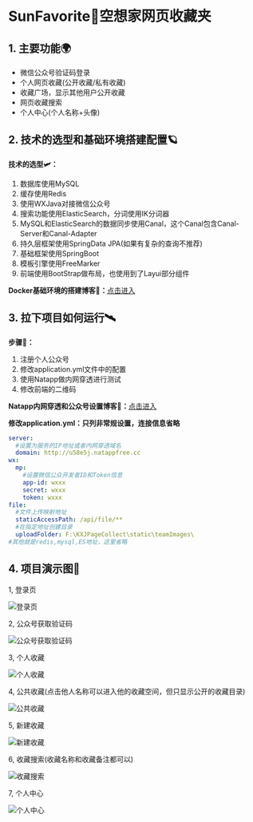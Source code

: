 # SunFavorite🌟空想家网页收藏夹
## 1. 主要功能🌍
- 微信公众号验证码登录
- 个人网页收藏(公开收藏/私有收藏)
- 收藏广场，显示其他用户公开收藏
- 网页收藏搜索
- 个人中心(个人名称+头像)
## 2. 技术的选型和基础环境搭建配置🪐
**技术的选型🛩：**
1. 数据库使用MySQL
2. 缓存使用Redis
3. 使用WXJava对接微信公众号
4. 搜索功能使用ElasticSearch，分词使用IK分词器
5. MySQL和ElasticSearch的数据同步使用Canal，这个Canal包含Canal-Server和Canal-Adapter
6. 持久层框架使用SpringData JPA(如果有复杂的查询不推荐)
7. 基础框架使用SpringBoot
8. 模板引擎使用FreeMarker
9. 前端使用BootStrap做布局，也使用到了Layui部分组件

**Docker基础环境的搭建博客🚀：**[点击进入](https://wql.luoqin.ltd/2022/10/29/sunfavorite%e9%a1%b9%e7%9b%ae%e5%9f%ba%e7%a1%80%e7%8e%af%e5%a2%83%e6%90%ad%e5%bb%ba/)

## 3. 拉下项目如何运行🛰
**步骤🧭：**
1. 注册个人公众号
2. 修改application.yml文件中的配置
3. 使用Natapp做内网穿透进行测试
4. 修改前端的二维码

**Natapp内网穿透和公众号设置博客🚕：**[点击进入](https://wql.luoqin.ltd/2022/10/29/sunfavorite%e9%a1%b9%e7%9b%ae%e8%bf%90%e8%a1%8c/)

**修改application.yml：只列非常规设置，连接信息省略**
```yml
server:
  #设置为服务的IP地址或者内网穿透域名
  domain: http://u58e5j.natappfree.cc
wx:
  mp:
    #设置微信公众开发者ID和Token信息
    app-id: wxxx
    secret: wxxx
    token: wxxx
file:
  #文件上传映射地址
  staticAccessPath: /api/file/**
  #在指定地址创建目录
  uploadFolder: F:\KXJPageCollect\static\teamImages\
#其他就是redis,mysql,ES地址，这里省略
``` 
## 4. 项目演示图🌌
1, 登录页

![登录页](https://wql.luoqin.ltd/wp-content/uploads/2022/11/%E7%99%BB%E5%BD%95.png "登录页")

2, 公众号获取验证码

![公众号获取验证码](https://img-blog.csdnimg.cn/c890f8a714ca4a66b17a7fff684a754b.png#pic_center "公众号获取验证码")

3, 个人收藏

![个人收藏](https://img-blog.csdnimg.cn/d0570ad1d77e4f92819b5c6bf066cb7f.png#pic_center "个人收藏")

4, 公共收藏(点击他人名称可以进入他的收藏空间，但只显示公开的收藏目录)

![公共收藏](https://img-blog.csdnimg.cn/d5f20f84ce224070b89ab7d49c1e186d.png#pic_center "公共收藏")

5, 新建收藏

![新建收藏](https://img-blog.csdnimg.cn/b70f13d885c74eaab67e853c66914d90.png#pic_center "新建收藏")

6, 收藏搜索(收藏名称和收藏备注都可以)

![收藏搜索](https://img-blog.csdnimg.cn/5afb271cbd194acca4be1f9bc1890dda.png#pic_center "收藏搜索")

7, 个人中心

![个人中心](https://img-blog.csdnimg.cn/f53493e5c0f24a93a697b2e77f45f20a.png#pic_center "个人中心")

